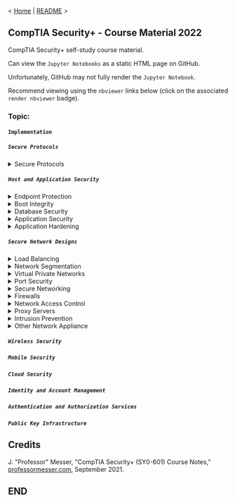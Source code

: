 < [Home](https://github.com/SeanOhAileasa) | [README](https://github.com/SeanOhAileasa/syp-implementation/blob/main/README.md) >

## CompTIA Security+ - Course Material 2022

CompTIA Security+ self-study course material.

Can view the ``Jupyter Notebooks`` as a static HTML page on GitHub.

Unfortunately, GitHub may not fully render the ``Jupyter Notebook``.

Recommend viewing using the ``nbviewer`` links below (click on the associated ``render nbviewer`` badge).

### Topic:

#### ``Implementation``

##### ``Secure Protocols``

<details close>
    <summary>Secure Protocols</summary>

- [Secure Protocols](https://nbviewer.org/github/SeanOhAileasa/syp-implementation/blob/main/rc/secure-protocols/syp-secure-protocols.ipynb#a) <br/>
</details>

##### ``Host and Application Security``

<details close>
    <summary>Endpoint Protection</summary>

- [Endpoint Protection](https://nbviewer.org/github/SeanOhAileasa/syp-implementation/blob/main/rc/host-and-application-security/syp-endpoint-protection.ipynb#a) <br/>
</details>

<details close>
    <summary>Boot Integrity</summary>

- [Boot Integrity](https://nbviewer.org/github/SeanOhAileasa/syp-implementation/blob/main/rc/host-and-application-security/syp-boot-integrity.ipynb#a) <br/>
</details>

<details close>
    <summary>Database Security</summary>

- [Database Security](https://nbviewer.org/github/SeanOhAileasa/syp-implementation/blob/main/rc/host-and-application-security/syp-database-security.ipynb#a) <br/>
</details>

<details close>
    <summary>Application Security</summary>

- [Application Security](https://nbviewer.org/github/SeanOhAileasa/syp-implementation/blob/main/rc/host-and-application-security/syp-application-security.ipynb#a) <br/>
</details>

<details close>
    <summary>Application Hardening</summary>

- [Application Hardening](https://nbviewer.org/github/SeanOhAileasa/syp-implementation/blob/main/rc/host-and-application-security/syp-application-hardening.ipynb#a) <br/>
</details>

##### ``Secure Network Designs``

<details close>
    <summary>Load Balancing</summary>

- [Load Balancing](https://nbviewer.org/github/SeanOhAileasa/syp-implementation/blob/main/rc/secure-network-designs/syp-load-balancing.ipynb#a) <br/>
</details>

<details close>
    <summary>Network Segmentation</summary>

- [Network Segmentation](https://nbviewer.org/github/SeanOhAileasa/syp-implementation/blob/main/rc/secure-network-designs/syp-network-segmentation.ipynb#a) <br/>
</details>

<details close>
    <summary>Virtual Private Networks</summary>

- [Virtual Private Networks](https://nbviewer.org/github/SeanOhAileasa/syp-implementation/blob/main/rc/secure-network-designs/syp-virtual-private-networks.ipynb#a) <br/>
</details>

<details close>
    <summary>Port Security</summary>

- [Port Security](https://nbviewer.org/github/SeanOhAileasa/syp-implementation/blob/main/rc/secure-network-designs/syp-port-security.ipynb#a) <br/>
</details>

<details close>
    <summary>Secure Networking</summary>

- [Secure Networking](https://nbviewer.org/github/SeanOhAileasa/syp-implementation/blob/main/rc/secure-network-designs/syp-secure-networking.ipynb#a) <br/>
</details>

<details close>
    <summary>Firewalls</summary>

- [Firewalls](https://nbviewer.org/github/SeanOhAileasa/syp-implementation/blob/main/rc/secure-network-designs/syp-firewalls.ipynb#a) <br/>
</details>

<details close>
    <summary>Network Access Control</summary>

- [Network Access Control](https://nbviewer.org/github/SeanOhAileasa/syp-implementation/blob/main/rc/secure-network-designs/syp-network-access-control.ipynb#a) <br/>
</details>

<details close>
    <summary>Proxy Servers</summary>

- [Proxy Servers](https://nbviewer.org/github/SeanOhAileasa/syp-implementation/blob/main/rc/secure-network-designs/syp-proxy-servers.ipynb#a) <br/>
</details>

<details close>
    <summary>Intrusion Prevention</summary>

- [Intrusion Prevention](https://nbviewer.org/github/SeanOhAileasa/syp-implementation/blob/main/rc/secure-network-designs/syp-intrusion-prevention.ipynb#a) <br/>
</details>

<details close>
    <summary>Other Network Appliance</summary>

- [Other Network Appliance](https://nbviewer.org/github/SeanOhAileasa/syp-implementation/blob/main/rc/secure-network-designs/syp-other-network-appliances.ipynb#a) <br/>
</details>

##### ``Wireless Security``

##### ``Mobile Security``

##### ``Cloud Security``

##### ``Identity and Account Management``

##### ``Authentication and Authorization Services``

##### ``Public Key Infrastructure``

## Credits

J. "Professor" Messer, "CompTIA Security+ (SY0-601) Course Notes," [professormesser.com](https://web.archive.org/web/20220521181010/https://www.professormesser.com/security-plus/sy0-601/sy0-601-video/sy0-601-comptia-security-plus-course/), September 2021.

## END